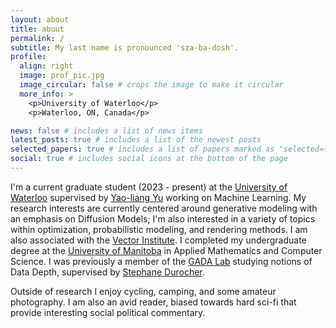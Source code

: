 ```yaml
---
layout: about
title: about
permalink: /
subtitle: My last name is pronounced 'sza-ba-dosh'.
profile:
  align: right
  image: prof_pic.jpg
  image_circular: false # crops the image to make it circular
  more_info: >
    <p>University of Waterloo</p>
    <p>Waterloo, ON, Canada</p>

news: false # includes a list of news items
latest_posts: true # includes a list of the newest posts
selected_papers: true # includes a list of papers marked as "selected={true}"
social: true # includes social icons at the bottom of the page
---
```


I'm a current graduate student (2023 - present) at the [University of Waterloo](https://cs.uwaterloo.ca/) supervised by [Yao-liang Yu](https://cs.uwaterloo.ca/~y328yu) working on Machine Learning. My research interests are currently centered around generative modeling with an emphasis on Diffusion Models; I'm also interested in a variety of topics within optimization, probabilistic modeling, and rendering methods. I am also associated with the [Vector Institute](https://vectorinstitute.ai/). I completed my undergraduate degree at the [University of Manitoba](https://umanitoba.ca/) in Applied Mathematics and Computer Science. I was previously a member of the [GADA Lab](https://home.cs.umanitoba.ca/~gada/) studying notions of Data Depth, supervised by [Stephane Durocher](https://home.cs.umanitoba.ca/~durocher/).

Outside of research I enjoy cycling, camping, and some amateur photography. I am also an avid reader, biased towards hard sci-fi that provide interesting social political commentary. 
